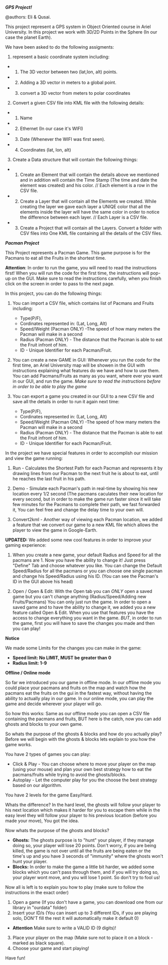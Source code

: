 ***GPS Project!***

@authors: Eli & Qusai.

This project represent a GPS system in Object Oriented course in Ariel University.
In this project we work with 3D/2D Points in the Sphere (In our case the planet Earth).

We have been asked to do the following assigments:

1. represent a basic coordinate system including:
 * 1. The 3D vector between two (lat,lon, alt) points.
 * 2. Adding a 3D vector in meters to a global point.
 * 3. convert a 3D vector from meters to polar coordinates

2. Convert a given CSV file into KML file with the following details:
 * 1. Name 
 * 2. Ethernet (In our case it's WIFI)
 * 3. Date (Whenever the WIFI was first seen).
 * 4. Coordinates (lat, lon, alt)

3. Create a Data structure that will contain the following things:
 * 1. Create an Element that will contain the details above we mentioned and in addition will
      contain the Time Stamp (The time and date the element was created) and his color.
      // Each element is a row in the CSV file.

 * 2. Create a Layer that will contain all the Elements we created. While creating the layer
      we gave each layer a UNIQE color that all the elements inside the layer will have the 
      same color in order to notice the difference between each layer.
      // Each Layer is a CSV file.

 * 3. Create a Project that will contain all the Layers. Convert a folder with CSV files into
      One KML file containing all the details of the CSV files.
      
***Pacman Project***

This Project represents a Pacman Game.
This game purpose is for the Pacmans to eat all the Fruits in the shortest time.

**Attention**:
In order to run the game, you will need to read the instructions first! 
When you will run the code for the first time, the instructions will pop-up on the GUI.
Make sure to read the instructions carefully, when you finish click on the screen in order to pass to the next page.

In this project, you can do the following things:

 1. You can import a CSV file, which contains list of Pacmans and Fruits including:
      - Type(P/F), 
      - Cordinates represented in: (Lat, Long, Alt)
      - Speed/Weight (Pacman ONLY) -The speed of how many meters the Pacman will make in a second
      - Radius (Pacman ONLY) - The distance that the Pacman is able to eat the Fruit infront of him.
      - ID - Unique Identifier for each Pacman/Fruit.
      
 2. You can create a new GAME in GUI:
      Whenever you run the code for the first time, an Ariel University map will be showen in the GUI with instructions
      explaining what features do we have and how to use them.
      You can add Pacmans/Fruits as many as you want, where ever you want in our GUI, and run the game.
      *Make sure to read the instructions before in order to be able to play the game*
      
 3. You can export a game you created in our GUI to a new CSV file and save all the details in order to run it again next time:
      - Type(P/F), 
      - Cordinates represented in: (Lat, Long, Alt)
      - Speed/Weight (Pacman ONLY) -The speed of how many meters the Pacman will make in a second
      - Radius (Pacman ONLY) - The distance that the Pacman is able to eat the Fruit infront of him.
      - ID - Unique Identifier for each Pacman/Fruit.
      
In the project we have special features in order to accomplish our mission and view the game running:

 1. Run - Calculates the Shortest Path for each Pacman and represents it by drawing lines from our Pacman to the next fruit
            he is about to eat, until he reaches the last fruit in his path.
 
 2. Demo - Simulate each Pacman's path in real-time by showing his new location every 1/2 second (The pacmans caculates their
             new location for every second, but in order to make the game run faster since it will take few minutes for the
             Pacmans to complete their path, we fast forwarded it,
             You can feel free and change the delay time to your own will.
 
 3. Convert2kml - Another way of viewing each Pacman location, we added a feature that we convert our game to a new KML file
                  which allows the player to view the game in Google-Earth.


**UPDATED:** 
We added some new cool features in order to improve your gaming experience:

1. When you create a new game, your default Radius and Speed for all the pacmans are 1. Now you have the ability to change it! Just press "Define" Tab and choose whatever you like.
You can change the Default Speed/Radius for all the pacmans or you can choose one single pacman and change his Speed/Radius using his ID. (You can see the Pacman's ID in the GUI above his head)

2. Open / Open & Edit: 
With the Open tab you can *ONLY* open a saved game but you can't change anything (Radius/Speed/Adding new Fruits/Pacmans) You can only just run the game. In order to open a saved game and to have the ability to change it, we added you a new feature called Open & Edit. When you use that features you have the access to change everything you want in the game. *BUT*, in order to run the game, first you will have to save the changes you made and then you can play!

**Notice**

We made some Limits for the changes you can make in the game:

- **Speed limit: No LIMIT, MUST be greater than 0**
- **Radius limit: 1-9**

**Offline / Online mode**

So far we introduced you our game in offline mode.
In our offline mode you could place your pacmans and fruits on the map and watch how the pacmans eat the fruits on the gui in the fastest way, without having the ability to actually play in our game. In our online mode, you can play the game and decide wherever your player will go.

So how this works:
Same as our offline mode you can open a CSV file containing the pacmans and fruits, BUT here is the catch, now you can add ghosts and blocks to your own game.

So whats the purpose of the ghosts & blocks and how do you actually play?
Before we will begin with the ghosts & blocks lets explain to you how the game works.

You have 2 types of games you can play:

- Click & Play - You can choose where to move your player on the map (using your mouse) and plan your own best strategy how to eat the pacmans/fruits while trying to avoid the ghosts/blocks.
- Autoplay - Let the computer play for you the choose the best strategy based on our algorithm.


You have 2 levels for the game Easy/Hard.


Whats the difference? In the hard level, the ghosts will follow your player to his next location which makes it harder for you to escape them while in the easy level they will follow your player to his previous location (before you made your move), You got the idea.

Now whats the purpose of the ghosts and blocks?

- **Ghosts:** The ghosts purpose is to "hunt" your player, if they manage doing so, your player will lose 20 points.
Don't worry, if you are being killed, the game is not over until all the fruits are being eaten or the time's up and you have 3 seconds of "immunity" where the ghosts won't hunt your player.
- **Blocks:** In order to make the game a little bit harder, we added some blocks which you can't pass through them, and if you will try doing so, your player wont move, and you will lose 1 point. So don't try to fool us!


Now all is left is to explain you how to play (make sure to follow the instructions in the exact order)
1. Open a game (If you don't have a game, you can download one from our library in "ourdata" folder)
2. Insert your ID/s (You can insert up to 3 different IDs, if you are playing solo, DON'T fill the rest it will automatically make it default 0)
- **Attention**
Make sure to write a VALID ID (9 digits)!
3. Place your player on the map (Make sure not to place it on a block - marked as black square).
4. Choose your game and start playing!


Have fun!




